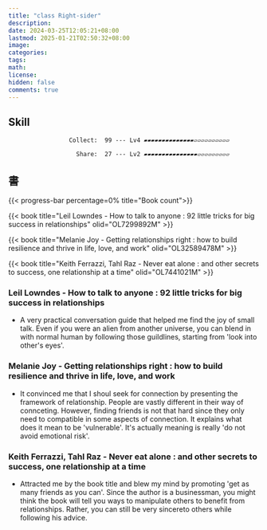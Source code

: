 ```yaml
---
title: "class Right-sider"
description: 
date: 2024-03-25T12:05:21+08:00
lastmod: 2025-01-21T02:50:32+08:00
image: 
categories: 
tags: 
math: 
license: 
hidden: false
comments: true
---
```

## Skill

                     Collect:  99 --- Lv4 ▰▰▰▰▰▰▰▰▰▰▰▰▰▰▱▱▱▱▱▱▱▱▱▱

                       Share:  27 --- Lv2 ▰▰▰▰▰▰▰▰▰▰▰▰▰▰▰▱▱▱▱▱▱▱▱▱

## 書
{{< progress-bar percentage=0% title="Book count">}}


{{< book title="Leil Lowndes - How to talk to anyone : 92 little tricks for big success in relationships" olid="OL7299892M" >}}

{{< book title="Melanie Joy - Getting relationships right : how to build resilience and thrive in life, love, and work" olid="OL32589478M" >}}

{{< book title="Keith Ferrazzi, Tahl Raz - Never eat alone : and other secrets to success, one relationship at a time" olid="OL7441021M" >}}
### Leil Lowndes - How to talk to anyone : 92 little tricks for big success in relationships
- A very practical conversation guide that helped me find the joy of small talk. Even if you were an alien from another universe, you can blend in with normal human by following those guildlines, starting from 'look into other's eyes'.

### Melanie Joy - Getting relationships right : how to build resilience and thrive in life, love, and work
- It convinced me that I shoul seek for connection by presenting the framework of relationship. People are vastly different in their way of connceting. However, finding friends is not that hard since they only need to compatible in some aspects of connection. It explains what does it mean to be 'vulnerable'. It's actually meaning is really 'do not avoid emotional risk'.

### Keith Ferrazzi, Tahl Raz - Never eat alone : and other secrets to success, one relationship at a time
- Attracted me by the book title and blew my mind by promoting 'get as many friends as you can'. Since the author is a businessman, you might think the book will tell you ways to manipulate others to benefit from relationships. Rather, you can still be very sincereto others while following his advice.
